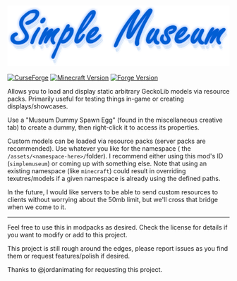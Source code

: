 ![Simple Museum](./src/main/resources/simplemuseum.png)

[![CurseForge](https://img.shields.io/badge/CurseForge-1.2.0-E04E14?logo=CurseForge)](https://www.curseforge.com/minecraft/mc-mods/simple-museum) [![Minecraft Version](https://img.shields.io/badge/Minecraft-1.16.4-green)](https://www.minecraft.net) [![Forge Version](https://img.shields.io/badge/Forge-35.1.36-blue)](https://files.minecraftforge.net)

Allows you to load and display static arbitrary GeckoLib models via resource packs. Primarily useful for testing things
in-game or creating displays/showcases.

Use a "Museum Dummy Spawn Egg" (found in the miscellaneous creative tab) to create a dummy, then right-click it to
access its properties.

Custom models can be loaded via resource packs (server packs are recommended). Use whatever you like for the namespace (
the `/assets/<namespace-here>/`folder). I recommend either using this mod's ID (`simplemuseum`) or coming up with
something else. Note that using an existing namespace (like `minecraft`) could result in overriding texutres/models if a
given namespace is already using the defined paths.

In the future, I would like servers to be able to send custom resources to clients without worrying about the 50mb
limit, but we'll cross that bridge when we come to it.

---

Feel free to use this in modpacks as desired. Check the license for details if you want to modify or add to this
project.

This project is still rough around the edges, please report issues as you find them or request features/polish if
desired.

Thanks to @jordanimating for requesting this project.